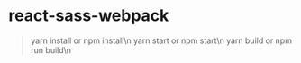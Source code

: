 # react-sass-webpack
>yarn install or npm install\n
>yarn start or npm start\n
>yarn build or npm run build\n

